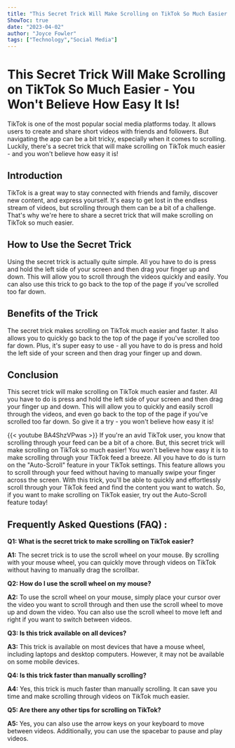 ```yaml
---
title: "This Secret Trick Will Make Scrolling on TikTok So Much Easier - You Won't Believe How Easy It Is!"
ShowToc: true 
date: "2023-04-02"
author: "Joyce Fowler" 
tags: ["Technology","Social Media"]
---
```

# This Secret Trick Will Make Scrolling on TikTok So Much Easier - You Won't Believe How Easy It Is!

TikTok is one of the most popular social media platforms today. It allows users to create and share short videos with friends and followers. But navigating the app can be a bit tricky, especially when it comes to scrolling. Luckily, there's a secret trick that will make scrolling on TikTok much easier - and you won't believe how easy it is!

## Introduction

TikTok is a great way to stay connected with friends and family, discover new content, and express yourself. It's easy to get lost in the endless stream of videos, but scrolling through them can be a bit of a challenge. That's why we're here to share a secret trick that will make scrolling on TikTok so much easier.

## How to Use the Secret Trick

Using the secret trick is actually quite simple. All you have to do is press and hold the left side of your screen and then drag your finger up and down. This will allow you to scroll through the videos quickly and easily. You can also use this trick to go back to the top of the page if you've scrolled too far down.

## Benefits of the Trick

The secret trick makes scrolling on TikTok much easier and faster. It also allows you to quickly go back to the top of the page if you've scrolled too far down. Plus, it's super easy to use - all you have to do is press and hold the left side of your screen and then drag your finger up and down.

## Conclusion

This secret trick will make scrolling on TikTok much easier and faster. All you have to do is press and hold the left side of your screen and then drag your finger up and down. This will allow you to quickly and easily scroll through the videos, and even go back to the top of the page if you've scrolled too far down. So give it a try - you won't believe how easy it is!

{{< youtube BA4ShzVPwas >}} 
If you're an avid TikTok user, you know that scrolling through your feed can be a bit of a chore. But, this secret trick will make scrolling on TikTok so much easier! You won't believe how easy it is to make scrolling through your TikTok feed a breeze. All you have to do is turn on the "Auto-Scroll" feature in your TikTok settings. This feature allows you to scroll through your feed without having to manually swipe your finger across the screen. With this trick, you'll be able to quickly and effortlessly scroll through your TikTok feed and find the content you want to watch. So, if you want to make scrolling on TikTok easier, try out the Auto-Scroll feature today!

## Frequently Asked Questions (FAQ) :
**Q1: What is the secret trick to make scrolling on TikTok easier?**

**A1:** The secret trick is to use the scroll wheel on your mouse. By scrolling with your mouse wheel, you can quickly move through videos on TikTok without having to manually drag the scrollbar.

**Q2: How do I use the scroll wheel on my mouse?**

**A2:** To use the scroll wheel on your mouse, simply place your cursor over the video you want to scroll through and then use the scroll wheel to move up and down the video. You can also use the scroll wheel to move left and right if you want to switch between videos.

**Q3: Is this trick available on all devices?**

**A3:** This trick is available on most devices that have a mouse wheel, including laptops and desktop computers. However, it may not be available on some mobile devices.

**Q4: Is this trick faster than manually scrolling?**

**A4:** Yes, this trick is much faster than manually scrolling. It can save you time and make scrolling through videos on TikTok much easier.

**Q5: Are there any other tips for scrolling on TikTok?**

**A5:** Yes, you can also use the arrow keys on your keyboard to move between videos. Additionally, you can use the spacebar to pause and play videos.


